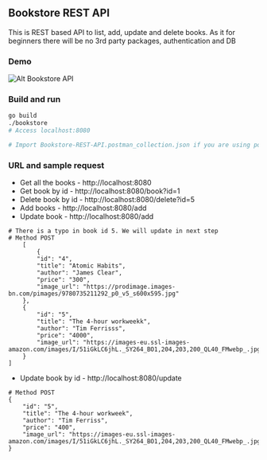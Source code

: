 ## Bookstore REST API

This is REST based API to list, add, update and delete books.
As it for beginners there will be no 3rd party packages, authentication and DB

### Demo

![Alt Bookstore API](https://raw.githubusercontent.com/akilans/golang-mini-projects/main/demos/golang-bookstore-api.gif)

### Build and run

```bash
go build
./bookstore
# Access localhost:8080

# Import Bookstore-REST-API.postman_collection.json if you are using postman
```

### URL and sample request

- Get all the books - http://localhost:8080
- Get book by id - http://localhost:8080/book?id=1
- Delete book by id - http://localhost:8080/delete?id=5
- Add books - http://localhost:8080/add
- Update book - http://localhost:8080/add

```
# There is a typo in book id 5. We will update in next step
# Method POST
    [
        {
        "id": "4",
        "title": "Atomic Habits",
        "author": "James Clear",
        "price": "300",
        "image_url": "https://prodimage.images-bn.com/pimages/9780735211292_p0_v5_s600x595.jpg"
    },
    {
        "id": "5",
        "title": "The 4-hour workweekk",
        "author": "Tim Ferrisss",
        "price": "4000",
        "image_url": "https://images-eu.ssl-images-amazon.com/images/I/51iGkLC6jhL._SY264_BO1,204,203,200_QL40_FMwebp_.jpg"
    }
]

```

- Update book by id - http://localhost:8080/update

```
# Method POST
{
    "id": "5",
    "title": "The 4-hour workweek",
    "author": "Tim Ferriss",
    "price": "400",
    "image_url": "https://images-eu.ssl-images-amazon.com/images/I/51iGkLC6jhL._SY264_BO1,204,203,200_QL40_FMwebp_.jpg"
}

```

